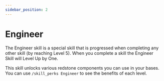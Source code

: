 ```yaml
---
sidebar_position: 2
---
```


# Engineer

The Engineer skill is a special skill that is progressed when completing any other skill (by reaching Level 5). When you complete a skill the Engineer Skill will Level Up by One.

This skill unlocks various redstone components you can use in your bases. You can use `/skill_perks Engineer` to see the benefits of each level.
